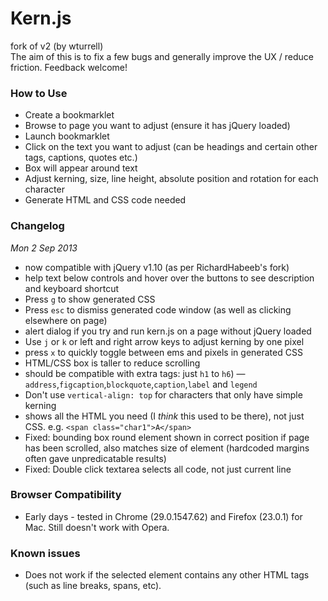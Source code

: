 # Kern.js

fork of v2 (by wturrell)  
The aim of this is to fix a few bugs and generally improve the UX / reduce friction. Feedback welcome!

### How to Use

- Create a bookmarklet 
- Browse to page you want to adjust (ensure it has jQuery loaded)
- Launch bookmarklet
- Click on the text you want to adjust (can be headings and certain other tags, captions, quotes etc.)
- Box will appear around text
- Adjust kerning, size, line height, absolute position and rotation for each character
- Generate HTML and CSS code needed

### Changelog

*Mon 2 Sep 2013*

- now compatible with jQuery v1.10 (as per RichardHabeeb's fork)
- help text below controls and hover over the buttons to see description and keyboard shortcut
- Press `g` to show generated CSS
- Press `esc` to dismiss generated code window (as well as clicking elsewhere on page)
- alert dialog if you try and run kern.js on a page without jQuery loaded
- Use `j` or `k` or left and right arrow keys to adjust kerning by one pixel
- press `x` to quickly toggle between ems and pixels in generated CSS
- HTML/CSS box is taller to reduce scrolling
- should be compatible with extra tags: just `h1` to `h6`) — `address`,`figcaption`,`blockquote`,`caption`,`label` and `legend`
- Don't use `vertical-align: top` for characters that only have simple kerning
- shows all the HTML you need (I *think* this used to be there),  not just CSS. e.g. `<span class="char1">A</span>`
- Fixed: bounding box round element shown in correct position if page has been scrolled, also matches size of element (hardcoded margins often gave unpredicatable results)
- Fixed: Double click textarea selects all code, not just current line

### Browser Compatibility

- Early days - tested in Chrome (29.0.1547.62) and Firefox (23.0.1) for Mac. Still doesn't work with Opera.

### Known issues
- Does not work if the selected element contains any other HTML tags (such as line breaks, spans, etc).
